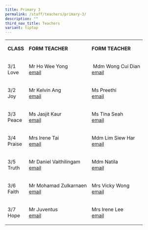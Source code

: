 ```yaml
---
title: Primary 3
permalink: /staff/teachers/primary-3/
description: ""
third_nav_title: Teachers
variant: tiptap
---
```

<table style="minWidth: 75px">
<colgroup>
<col>
<col>
<col>
</colgroup>
<tbody>
<tr>
<td rowspan="1" colspan="1">
<p><strong>CLASS</strong>
</p>
</td>
<td rowspan="1" colspan="1">
<p><strong>FORM TEACHER</strong>
</p>
</td>
<td rowspan="1" colspan="1">
<p><strong>FORM TEACHER</strong>
</p>
</td>
</tr>
<tr>
<td rowspan="1" colspan="1">
<p>3/1
<br>Love</p>
</td>
<td rowspan="1" colspan="1">
<p>Mr Ho Wee Yong
<br><a href="mailto:ho_wee_yong@schools.gov.sg" rel="noopener noreferrer nofollow" target="_blank">email</a>
</p>
</td>
<td rowspan="1" colspan="1">
<p>&nbsp;Mdm Wong Cui Dian
<br><a href="mailto:wong_cui_dian_a@schools.gov.sg" rel="noopener noreferrer nofollow" target="_blank">email</a>
</p>
</td>
</tr>
<tr>
<td rowspan="1" colspan="1">
<p>3/2
<br>Joy</p>
</td>
<td rowspan="1" colspan="1">
<p>Mr Kelvin Ang
<br><a href="mailto:ang_zhi_wei_kelvin@schools.gov.sg" rel="noopener noreferrer nofollow" target="_blank">email</a>
</p>
</td>
<td rowspan="1" colspan="1">
<p>Ms Preethi
<br><a href="mailto:preethi_valsalan@schools.gov.sg>" rel="noopener noreferrer nofollow" target="_blank">email</a>
</p>
</td>
</tr>
<tr>
<td rowspan="1" colspan="1">
<p>3/3
<br>Peace</p>
</td>
<td rowspan="1" colspan="1">
<p>Ms Jasjit Kaur
<br><a href="mailto:jasjit_kaur_ranjit_singh@schools.gov.sg" rel="noopener noreferrer nofollow" target="_blank">email</a>
</p>
</td>
<td rowspan="1" colspan="1">
<p>Ms Tina Seah
<br><a href="mailto:seah_sze_tong_tina@schools.gov.sg" rel="noopener noreferrer nofollow" target="_blank">email</a>
</p>
</td>
</tr>
<tr>
<td rowspan="1" colspan="1">
<p>3/4
<br>Praise</p>
</td>
<td rowspan="1" colspan="1">
<p>Mrs Irene Tai
<br><a href="mailto:ho_wai_leng_irene@schools.gov.sg" rel="noopener noreferrer nofollow" target="_blank">email</a>
</p>
</td>
<td rowspan="1" colspan="1">
<p>Mdm Lim Siew Har
<br><a href="mailto:lim_siew_haw_a@schools.gov.sg" rel="noopener noreferrer nofollow" target="_blank">email</a>
</p>
</td>
</tr>
<tr>
<td rowspan="1" colspan="1">
<p>3/5
<br>Truth</p>
</td>
<td rowspan="1" colspan="1">
<p>Mr Daniel Vaithilingam
<br><a href="mailto:daniel_vaithilingam@schools.gov.sg" rel="noopener noreferrer nofollow" target="_blank">email</a>
</p>
</td>
<td rowspan="1" colspan="1">
<p>Mdm Natila
<br><a href="mailto:natila_abu_bakar@schools.gov.sg" rel="noopener noreferrer nofollow" target="_blank">email</a>
</p>
</td>
</tr>
<tr>
<td rowspan="1" colspan="1">
<p>3/6
<br>Faith</p>
</td>
<td rowspan="1" colspan="1">
<p>Mr Mohamad Zulkarnaen
<br><a href="mailto:mohamad_zulkarnaen_selamat@schools.gov.sg" rel="noopener noreferrer nofollow" target="_blank">email</a>
</p>
</td>
<td rowspan="1" colspan="1">
<p>Mrs Vicky Wong
<br><a href="mailto:liu_mei_ting_vicky@schools.gov.sg" rel="noopener noreferrer nofollow" target="_blank">email</a>
</p>
<p></p>
</td>
</tr>
<tr>
<td rowspan="1" colspan="1">
<p>3/7
<br>Hope</p>
</td>
<td rowspan="1" colspan="1">
<p>Mr Juventus
<br><a href="mailto:juventus_jeganathan@schools.gov.sg" rel="noopener noreferrer nofollow" target="_blank">email</a>
</p>
</td>
<td rowspan="1" colspan="1">
<p>Mrs Irene Lee
<br><a href="mailto:lim_yeow_leng@schools.gov.sg" rel="noopener noreferrer nofollow" target="_blank">email</a>
</p>
</td>
</tr>
</tbody>
</table>
<p></p>